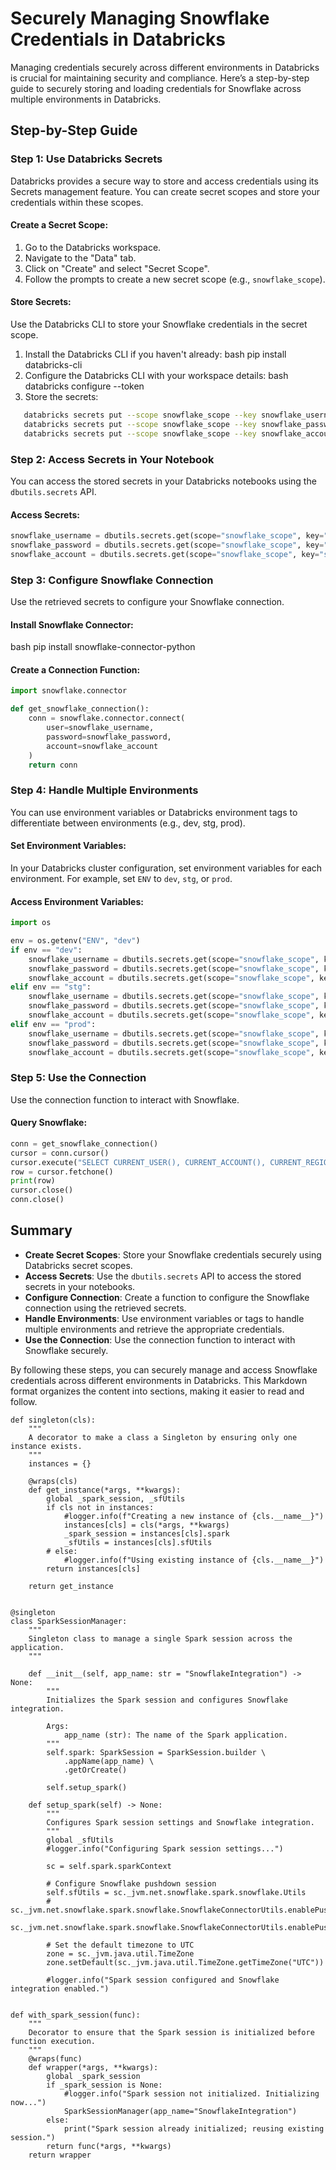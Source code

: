 # Securely Managing Snowflake Credentials in Databricks

Managing credentials securely across different environments in Databricks is crucial for maintaining security and compliance. Here’s a step-by-step guide to securely storing and loading credentials for Snowflake across multiple environments in Databricks.

## Step-by-Step Guide

### Step 1: Use Databricks Secrets

Databricks provides a secure way to store and access credentials using its Secrets management feature. You can create secret scopes and store your credentials within these scopes.

#### Create a Secret Scope:
1. Go to the Databricks workspace.
2. Navigate to the "Data" tab.
3. Click on "Create" and select "Secret Scope".
4. Follow the prompts to create a new secret scope (e.g., `snowflake_scope`).

#### Store Secrets:
Use the Databricks CLI to store your Snowflake credentials in the secret scope.

1. Install the Databricks CLI if you haven't already:
bash
   pip install databricks-cli
2. Configure the Databricks CLI with your workspace details:
bash
   databricks configure --token
3. Store the secrets:
``` bash
   databricks secrets put --scope snowflake_scope --key snowflake_username
   databricks secrets put --scope snowflake_scope --key snowflake_password
   databricks secrets put --scope snowflake_scope --key snowflake_account
```
### Step 2: Access Secrets in Your Notebook

You can access the stored secrets in your Databricks notebooks using the `dbutils.secrets` API.

#### Access Secrets:
``` python
snowflake_username = dbutils.secrets.get(scope="snowflake_scope", key="snowflake_username")
snowflake_password = dbutils.secrets.get(scope="snowflake_scope", key="snowflake_password")
snowflake_account = dbutils.secrets.get(scope="snowflake_scope", key="snowflake_account")
```

### Step 3: Configure Snowflake Connection

Use the retrieved secrets to configure your Snowflake connection.

#### Install Snowflake Connector:
bash
pip install snowflake-connector-python
#### Create a Connection Function:

``` python
import snowflake.connector

def get_snowflake_connection():
    conn = snowflake.connector.connect(
        user=snowflake_username,
        password=snowflake_password,
        account=snowflake_account
    )
    return conn
```
### Step 4: Handle Multiple Environments

You can use environment variables or Databricks environment tags to differentiate between environments (e.g., dev, stg, prod).

#### Set Environment Variables:
In your Databricks cluster configuration, set environment variables for each environment. For example, set `ENV` to `dev`, `stg`, or `prod`.

#### Access Environment Variables:
``` python
import os

env = os.getenv("ENV", "dev")
if env == "dev":
    snowflake_username = dbutils.secrets.get(scope="snowflake_scope", key="snowflake_username_dev")
    snowflake_password = dbutils.secrets.get(scope="snowflake_scope", key="snowflake_password_dev")
    snowflake_account = dbutils.secrets.get(scope="snowflake_scope", key="snowflake_account_dev")
elif env == "stg":
    snowflake_username = dbutils.secrets.get(scope="snowflake_scope", key="snowflake_username_stg")
    snowflake_password = dbutils.secrets.get(scope="snowflake_scope", key="snowflake_password_stg")
    snowflake_account = dbutils.secrets.get(scope="snowflake_scope", key="snowflake_account_stg")
elif env == "prod":
    snowflake_username = dbutils.secrets.get(scope="snowflake_scope", key="snowflake_username_prod")
    snowflake_password = dbutils.secrets.get(scope="snowflake_scope", key="snowflake_password_prod")
    snowflake_account = dbutils.secrets.get(scope="snowflake_scope", key="snowflake_account_prod")
```
### Step 5: Use the Connection

Use the connection function to interact with Snowflake.

#### Query Snowflake:
``` python
conn = get_snowflake_connection()
cursor = conn.cursor()
cursor.execute("SELECT CURRENT_USER(), CURRENT_ACCOUNT(), CURRENT_REGION()")
row = cursor.fetchone()
print(row)
cursor.close()
conn.close()
```
## Summary
- **Create Secret Scopes**: Store your Snowflake credentials securely using Databricks secret scopes.
- **Access Secrets**: Use the `dbutils.secrets` API to access the stored secrets in your notebooks.
- **Configure Connection**: Create a function to configure the Snowflake connection using the retrieved secrets.
- **Handle Environments**: Use environment variables or tags to handle multiple environments and retrieve the appropriate credentials.
- **Use the Connection**: Use the connection function to interact with Snowflake securely.

By following these steps, you can securely manage and access Snowflake credentials across different environments in Databricks.
This Markdown format organizes the content into sections, making it easier to read and follow.



```
def singleton(cls):
    """
    A decorator to make a class a Singleton by ensuring only one instance exists.
    """
    instances = {}

    @wraps(cls)
    def get_instance(*args, **kwargs):
        global _spark_session, _sfUtils
        if cls not in instances:
            #logger.info(f"Creating a new instance of {cls.__name__}")
            instances[cls] = cls(*args, **kwargs)
            _spark_session = instances[cls].spark
            _sfUtils = instances[cls].sfUtils
        # else:
            #logger.info(f"Using existing instance of {cls.__name__}")
        return instances[cls]

    return get_instance


@singleton
class SparkSessionManager:
    """
    Singleton class to manage a single Spark session across the application.
    """

    def __init__(self, app_name: str = "SnowflakeIntegration") -> None:
        """
        Initializes the Spark session and configures Snowflake integration.

        Args:
            app_name (str): The name of the Spark application.
        """
        self.spark: SparkSession = SparkSession.builder \
            .appName(app_name) \
            .getOrCreate()

        self.setup_spark()

    def setup_spark(self) -> None:
        """
        Configures Spark session settings and Snowflake integration.
        """
        global _sfUtils
        #logger.info("Configuring Spark session settings...")

        sc = self.spark.sparkContext

        # Configure Snowflake pushdown session
        self.sfUtils = sc._jvm.net.snowflake.spark.snowflake.Utils
        # sc._jvm.net.snowflake.spark.snowflake.SnowflakeConnectorUtils.enablePushdownSession(self.spark)
        sc._jvm.net.snowflake.spark.snowflake.SnowflakeConnectorUtils.enablePushdownSession(sc._jvm.org.apache.spark.sql.SparkSession.builder().getOrCreate())

        # Set the default timezone to UTC
        zone = sc._jvm.java.util.TimeZone
        zone.setDefault(sc._jvm.java.util.TimeZone.getTimeZone("UTC"))

        #logger.info("Spark session configured and Snowflake integration enabled.")


def with_spark_session(func):
    """
    Decorator to ensure that the Spark session is initialized before function execution.
    """
    @wraps(func)
    def wrapper(*args, **kwargs):
        global _spark_session
        if _spark_session is None:
            #logger.info("Spark session not initialized. Initializing now...")
            SparkSessionManager(app_name="SnowflakeIntegration")
        else:
            print("Spark session already initialized; reusing existing session.")
        return func(*args, **kwargs)
    return wrapper
```
